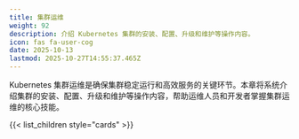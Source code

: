 ```yaml
---
title: 集群运维
weight: 92
description: 介绍 Kubernetes 集群的安装、配置、升级和维护等操作内容。
icon: fas fa-user-cog
date: 2025-10-13
lastmod: 2025-10-27T14:55:37.465Z
---
```


Kubernetes 集群运维是确保集群稳定运行和高效服务的关键环节。本章将系统介绍集群的安装、配置、升级和维护等操作内容，帮助运维人员和开发者掌握集群运维的核心技能。

{{< list_children style="cards" >}}
